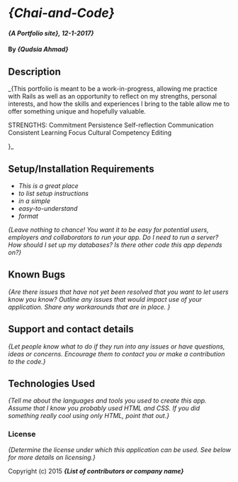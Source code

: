 # _{Chai-and-Code}_

#### _{A Portfolio site}, 12-1-2017}_



#### By _**{Qudsia Ahmad}**_

## Description

_{This portfolio is meant to be a work-in-progress, allowing me practice with Rails as well as an opportunity to reflect on my strengths,  personal interests, and how the skills and experiences I bring to the table allow me to offer something unique and hopefully valuable.

  STRENGTHS:
  Commitment
  Persistence
  Self-reflection
  Communication
  Consistent Learning
  Focus
  Cultural Competency
  Editing

   }_

## Setup/Installation Requirements

* _This is a great place_
* _to list setup instructions_
* _in a simple_
* _easy-to-understand_
* _format_

_{Leave nothing to chance! You want it to be easy for potential users, employers and collaborators to run your app. Do I need to run a server? How should I set up my databases? Is there other code this app depends on?}_

## Known Bugs

_{Are there issues that have not yet been resolved that you want to let users know you know?  Outline any issues that would impact use of your application.  Share any workarounds that are in place. }_

## Support and contact details

_{Let people know what to do if they run into any issues or have questions, ideas or concerns.  Encourage them to contact you or make a contribution to the code.}_

## Technologies Used

_{Tell me about the languages and tools you used to create this app. Assume that I know you probably used HTML and CSS. If you did something really cool using only HTML, point that out.}_

### License

*{Determine the license under which this application can be used.  See below for more details on licensing.}*

Copyright (c) 2015 **_{List of contributors or company name}_**
